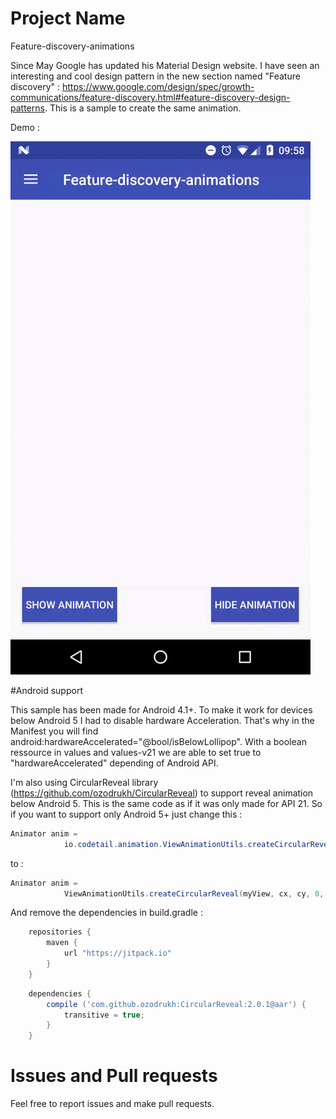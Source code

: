 # Project Name

Feature-discovery-animations

Since May Google has updated his Material Design website. I have seen an interesting and cool design pattern in the new section named "Feature discovery" : https://www.google.com/design/spec/growth-communications/feature-discovery.html#feature-discovery-design-patterns. This is a sample to create the same animation.

Demo : 

![demo](Screenshots/demo.gif)

#Android support

This sample has been made for Android 4.1+. To make it work for devices below Android 5 I had to disable hardware Acceleration. That's why in the Manifest you will find android:hardwareAccelerated="@bool/isBelowLollipop". With a boolean ressource in values and values-v21 we are able to set true to "hardwareAccelerated" depending of Android API.

I'm also using CircularReveal library (https://github.com/ozodrukh/CircularReveal) to support reveal animation below Android 5. This is the same code as if it was only made for API 21. So if you want to support only Android 5+ just change this :

```java
Animator anim = 
            io.codetail.animation.ViewAnimationUtils.createCircularReveal(view, cx, cy, initialRadius, 0);
```

to :

```java
Animator anim =
            ViewAnimationUtils.createCircularReveal(myView, cx, cy, 0, finalRadius);
```

And remove the dependencies in build.gradle :

```groovy
	repositories {
	    maven {
	        url "https://jitpack.io"
	    }
	}
```

```groovy
	dependencies {
	    compile ('com.github.ozodrukh:CircularReveal:2.0.1@aar') {
	        transitive = true;
	    }
	}
```

# Issues and Pull requests

Feel free to report issues and make pull requests. 
